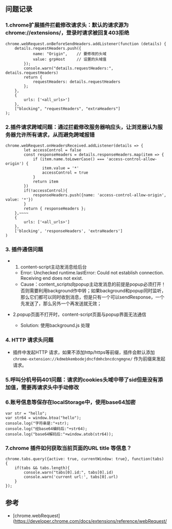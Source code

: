 ## 问题记录

### 1.chrome扩展插件拦截修改请求头：默认的请求源为chrome://extensions/，登录时请求被回复403拒绝
```
chrome.webRequest.onBeforeSendHeaders.addListener(function (details) {
    details.requestHeaders.push({
            name: "Origin",    // 要修改的头域
            value: grpHost     // 设置的头域值
        });
        console.warn("details.requestHeaders:", details.requestHeaders)
        return {
            requestHeaders: details.requestHeaders
        };
    },
    {
        urls: ['<all_urls>']
    },
    ["blocking", "requestHeaders", "extraHeaders"]
);
```

### 2.插件请求跨域问题：通过拦截修改服务器响应头，让浏览器认为服务器允许所有请求，从而避免跨域报错

```
chrome.webRequest.onHeadersReceived.addListener(details => {
        let accessControl = false
        const responseHeaders = details.responseHeaders.map(item => {
            if (item.name.toLowerCase() === 'access-control-allow-origin') {
                item.value = '*'
                accessControl = true
            }
            return item
        })
        if(!accessControl){
            responseHeaders.push({name: 'access-control-allow-origin', value: '*'})
        }
        return { responseHeaders };
    },~~~~
    {
        urls: ['<all_urls>']
    },
    ['blocking', 'responseHeaders', 'extraHeaders']
)
```

### 3. 插件通信问题

- 1. content-script主动发消息给后台
    - Error: Unchecked runtime.lastError: Could not establish connection. Receiving end does not exist.
    - Cause：content_scripts向popup主动发消息的前提是popup必须打开！否则需要利用background作中转；如果background和popup同时监听，那么它们都可以同时收到消息，但是只有一个可以sendResponse，一个先发送了，那么另外一个再发送就无效；

- 2.popup页面不打开时，content-script页面与popup界面无法通信
    - Solution: 使用background.js 处理

### 4. HTTP 请求头问题
- 插件中发起HTTP 请求，如果不添加http/https等前缀，插件会默认添加 `chrome-extension://kdmebkembodejdncfdmhcbncdcngmgne/` 作为前缀来发起请求。


### 5.呼叫分机号码401问题：请求的cookies头域中带了sid但是没有添加值，需要再请求头中手动修改

### 6.账号信息等保存在localStorage中，使用base64加密

```
var str = "hello";
var str64 = window.btoa("hello");
console.log("字符串是:"+str);
console.log("经base64编码后:"+str64);
console.log("base64解码后:"+window.atob(str64));
```

### 7.chrome 插件如何获取当前页面的URL title 等信息？

```
chrome.tabs.query({active: true, currentWindow: true}, function(tabs) {
	if(tabs && tabs.length){
		console.warn("tabs[0].id:", tabs[0].id)
		console.warn('current url:', tabs[0].url)
	}
});

```

## 参考

- [chrome.webRequest](https://developer.chrome.com/docs/extensions/reference/webRequest/
